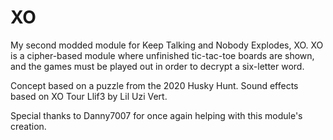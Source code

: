 # XO

My second modded module for Keep Talking and Nobody Explodes, XO. XO is a cipher-based module
where unfinished tic-tac-toe boards are shown, and the games must be played out in order to 
decrypt a six-letter word.

Concept based on a puzzle from the 2020 Husky Hunt. Sound effects based on XO Tour Llif3 by Lil Uzi Vert.

Special thanks to Danny7007 for once again helping with this module's creation.
